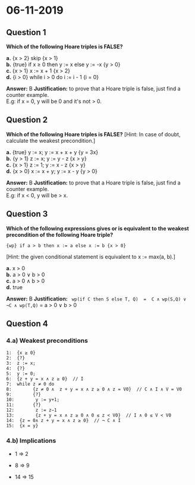 # 06-11-2019

## Question 1

**Which of the following Hoare triples is FALSE?**

**a.** {x > 2} skip {x > 1}  
**b.** {true} if x ≥ 0 then y := x else y := -x {y > 0}  
**c.** {x > 1} x := x + 1 {x > 2}  
**d.** {i > 0} while i > 0 do i := i - 1 {i = 0}  

**Answer:** B
**Justification:** to prove that a Hoare triple is false, just find a counter example.  
E.g: if x = 0, y will be 0 and it's not > 0.

## Question 2

**Which of the following Hoare triples is FALSE?**
[Hint: In case of doubt, calculate the weakest precondition.]

**a.** {true} y := x; y := x + x + y {y = 3x}  
**b.** {y > 1} z := x; y := y - z {x > y}  
**c.** {x > 1} z := 1; y := x - z {x > y}  
**d.** {x > 0} x :=  x + y; y := x - y {y > 0}  

**Answer:** B
**Justification:** to prove that a Hoare triple is false, just find a counter example.  
E.g: if x < 0, y will be > x.  


## Question 3

**Which of the following expressions gives or is equivalent to the weakest precondition of the following Hoare triple?**
   ```
   {wp} if a > b then x := a else x := b {x > 0}
   ```
[Hint: the given conditional statement is equivalent to x := max(a, b).]

**a.** x > 0  
**b.** a > 0 ∨ b > 0  
**c.** a > 0 ∧ b > 0  
**d.** true  

**Answer:** B
**Justification:** ``` wp(if C then S else T, Q)  =  C ∧ wp(S,Q) ∨  ¬C ∧ wp(T,Q)``` = a > 0 ∨ b > 0

## Question 4
### 4.a) Weakest preconditions
 ```
 1:  {x ≥ 0}     
 2:  {?}  
 3:  z := x;  
 4:  {?}  
 5:  y := 0;   
 6:  {z + y = x ∧ z ≥ 0}  // I   
 7:  while z ≠ 0 do   
 8:        {z ≠ 0 ∧  z + y = x ∧ z ≥ 0 ∧ z = V0}  // C ∧ I ∧ V = V0  
 9:        {?}     
10:        y := y+1;  
11:       {?}   
12:        z := z−1  
13:        {z + y = x ∧ z ≥ 0 ∧ 0 ≤ z < V0}  // I ∧ 0 ≤ V < V0    
14:  {z = 0∧ z + y = x ∧ z ≥ 0}  // ¬ C ∧ I   
15:  {x = y}  
 ```
 
### 4.b) Implications 

* 1 ⇒ 2

* 8 ⇒ 9

* 14 ⇒ 15
